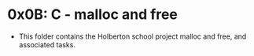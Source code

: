 # 0x0B: C - malloc and free



* This folder contains the Holberton school project malloc and free, and associated tasks.
